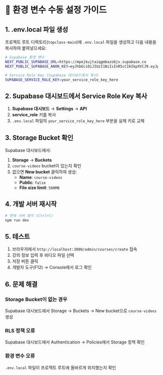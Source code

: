 # 🔧 환경 변수 수동 설정 가이드

## 1. .env.local 파일 생성

프로젝트 루트 디렉토리(`topclass-main`)에 `.env.local` 파일을 생성하고 다음 내용을 복사하여 붙여넣으세요:

```bash
# Supabase 환경 변수
NEXT_PUBLIC_SUPABASE_URL=https://mpejkujtaiqgmbazobjv.supabase.co
NEXT_PUBLIC_SUPABASE_ANON_KEY=eyJhbGciOiJIUzI1NiIsInR5cCI6IkpXVCJ9.eyJpc3MiOiJzdXBhYmFzZSIsInJlZiI6Im1wZWprdWp0YWlxZ21iYXpvYmp2Iiwicm9sZSI6ImFub24iLCJpYXQiOjE3NjA1ODIwMDAsImV4cCI6MjA3NjE1ODAwMH0.cpFLDyB2QsPEh-8UT5DtXIdIyeN8--Z7V8fdVs3bZII

# Service Role Key (Supabase 대시보드에서 복사)
SUPABASE_SERVICE_ROLE_KEY=your_service_role_key_here
```

## 2. Supabase 대시보드에서 Service Role Key 복사

1. **Supabase 대시보드** → **Settings** → **API**
2. **service_role** 키를 복사
3. `.env.local` 파일의 `your_service_role_key_here` 부분을 실제 키로 교체

## 3. Storage Bucket 확인

Supabase 대시보드에서:
1. **Storage** → **Buckets**
2. `course-videos` bucket이 있는지 확인
3. 없으면 **New bucket** 클릭하여 생성:
   - **Name**: `course-videos`
   - **Public**: `false`
   - **File size limit**: `500MB`

## 4. 개발 서버 재시작

```bash
# 현재 서버 중지 (Ctrl+C)
npm run dev
```

## 5. 테스트

1. 브라우저에서 `http://localhost:3000/admin/courses/create` 접속
2. 강의 정보 입력 후 비디오 파일 선택
3. 저장 버튼 클릭
4. 개발자 도구(F12) → Console에서 로그 확인

## 6. 문제 해결

### Storage Bucket이 없는 경우
Supabase 대시보드에서 Storage → Buckets → New bucket으로 `course-videos` 생성

### RLS 정책 오류
Supabase 대시보드에서 Authentication → Policies에서 Storage 정책 확인

### 환경 변수 오류
`.env.local` 파일이 프로젝트 루트에 올바르게 위치했는지 확인
